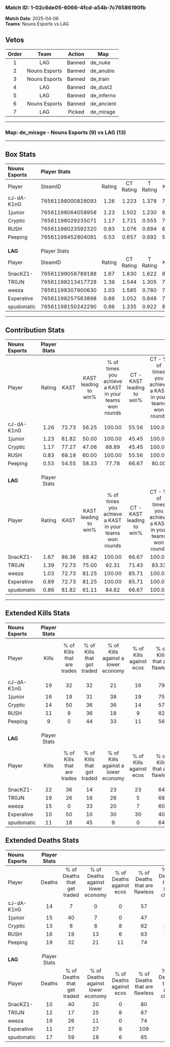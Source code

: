 ### Match ID: 1-02c6de05-6066-4fcd-a54b-7c76586190fb  
**Match Date**: 2025-04-06  
**Teams**: Nouns Esports vs LAG  

## Vetos  

| Order | Team | Action | Map |
| :---: | :--: | :----: | --- |
| 1 | LAG | Banned | de_nuke |
| 2 | Nouns Esports | Banned | de_anubis |
| 3 | Nouns Esports | Banned | de_train |
| 4 | LAG | Banned | de_dust2 |
| 5 | LAG | Banned | de_inferno |
| 6 | Nouns Esports | Banned | de_ancient |
| 7 | LAG | Picked | de_mirage |

---  

### **Map**: de_mirage - Nouns Esports (9) vs LAG (13)  
---  

## Box Stats  

| **Nouns Esports** | Player Stats      |        |           |          |       |       |       |         |        |      |     |
| :- | :- | :-: | :-: | :-: | :-: | :-: | :-: | :-: | :-: | :-: | :-: |
| Player            | SteamID           | Rating | CT Rating | T Rating | KAST  |  ADR  | Kills | Assists | Deaths | K/D  | HS% |
| cJ-dA-K1nG        | 76561198000828093 |  1.26  |   1.223   |  1.378   | 72.73 | 74.4  |  19   |    4    |   14   | 1.36 | 42  |
| 1junior           | 76561198064058958 |  1.23  |   1.502   |  1.230   | 81.82 | 82.5  |  16   |   10    |   15   | 1.07 | 31  |
| Cryptic           | 76561198029235071 |  1.17  |   1.721   |  0.555   | 77.27 | 87.1  |  14   |    6    |   13   | 1.08 | 57  |
| RUSH              | 76561198023592320 |  0.83  |   1.076   |  0.694   | 68.18 | 64.8  |  11   |    4    |   16   | 0.69 | 45  |
| Peeping           | 76561198452804081 |  0.53  |   0.657   |  0.692   | 54.55 | 50.3  |   9   |    3    |   19   | 0.47 | 55  |
|                   |                   |        |           |          |       |       |       |         |        |      |     |
|                   |                   |        |           |          |       |       |       |         |        |      |     |
|                   |                   |        |           |          |       |       |       |         |        |      |     |
| **LAG**           | Player Stats      |        |           |          |       |       |       |         |        |      |     |
| Player            | SteamID           | Rating | CT Rating | T Rating | KAST  |  ADR  | Kills | Assists | Deaths | K/D  | HS% |
| SnacKZ1-          | 76561199058789188 |  1.67  |   1.830   |  1.622   | 86.36 | 103.1 |  22   |    5    |   10   | 2.20 | 45  |
| TR0JN             | 76561198213417728 |  1.39  |   1.544   |  1.305   | 72.73 | 97.7  |  19   |    6    |   12   | 1.58 | 52  |
| weeza             | 76561198307900630 |  1.03  |   1.585   |  0.780   | 72.73 | 83.6  |  15   |    8    |   19   | 0.79 | 53  |
| Experative        | 76561198257563898 |  0.89  |   1.052   |  0.848   | 72.73 | 48.5  |  10   |    4    |   11   | 0.91 | 60  |
| spudomatic        | 76561198150242290 |  0.86  |   1.335   |  0.922   | 81.82 | 51.0  |  11   |    5    |   17   | 0.65 | 54  |
---  

## Contribution Stats  

| **Nouns Esports** | Player Stats |       |                      |                                                        |                           |                                                             |                          |                                                            |
| :- | :-: | :-: | :-: | :-: | :-: | :-: | :-: | :-: |
| Player            |    Rating    | KAST  | KAST leading to win% | % of times you achieve a KAST in your teams won rounds | CT - KAST leading to win% | CT - % of times you achieve a KAST in your teams won rounds | T - KAST leading to win% | T - % of times you achieve a KAST in your teams won rounds |
| cJ-dA-K1nG        |     1.26     | 72.73 |        56.25         |                         100.00                         |           55.56           |                           100.00                            |          57.14           |                           100.00                           |
| 1junior           |     1.23     | 81.82 |        50.00         |                         100.00                         |           45.45           |                           100.00                            |          57.14           |                           100.00                           |
| Cryptic           |     1.17     | 77.27 |        47.06         |                         88.89                          |           45.45           |                           100.00                            |          50.00           |                           75.00                            |
| RUSH              |     0.83     | 68.18 |        60.00         |                         100.00                         |           55.56           |                           100.00                            |          66.67           |                           100.00                           |
| Peeping           |     0.53     | 54.55 |        58.33         |                         77.78                          |           66.67           |                            80.00                            |          50.00           |                           75.00                            |
|                   |              |       |                      |                                                        |                           |                                                             |                          |                                                            |
|                   |              |       |                      |                                                        |                           |                                                             |                          |                                                            |
|                   |              |       |                      |                                                        |                           |                                                             |                          |                                                            |
| **LAG**           | Player Stats |       |                      |                                                        |                           |                                                             |                          |                                                            |
| Player            |    Rating    | KAST  | KAST leading to win% | % of times you achieve a KAST in your teams won rounds | CT - KAST leading to win% | CT - % of times you achieve a KAST in your teams won rounds | T - KAST leading to win% | T - % of times you achieve a KAST in your teams won rounds |
| SnacKZ1-          |     1.67     | 86.36 |        68.42         |                         100.00                         |           66.67           |                           100.00                            |          70.00           |                           100.00                           |
| TR0JN             |     1.39     | 72.73 |        75.00         |                         92.31                          |           71.43           |                            83.33                            |          77.78           |                           100.00                           |
| weeza             |     1.03     | 72.73 |        81.25         |                         100.00                         |           85.71           |                           100.00                            |          77.78           |                           100.00                           |
| Experative        |     0.89     | 72.73 |        81.25         |                         100.00                         |           85.71           |                           100.00                            |          77.78           |                           100.00                           |
| spudomatic        |     0.86     | 81.82 |        61.11         |                         84.62                          |           66.67           |                           100.00                            |          55.56           |                           71.43                            |
---  

## Extended Kills Stats  

| **Nouns Esports** | Player Stats |                            |                            |                                    |                         |                              |                                 |                                       |                    |           |
| :- | :-: | :-: | :-: | :-: | :-: | :-: | :-: | :-: | :-: | :-: |
| Player            |    Kills     | % of Kills that are trades | % of Kills that got traded | % of Kills against a lower economy | % of Kills against ecos | % of Kills that are flawless | % of Kills that are close duels | % of Kills that are assisted by flash | Pistol Round Kills | AWP Kills |
| cJ-dA-K1nG        |      19      |             32             |             32             |                 21                 |           16            |              79              |                0                |                   0                   |         3          |     0     |
| 1junior           |      16      |             19             |             31             |                 38                 |           19            |              75              |                0                |                   0                   |         2          |     4     |
| Cryptic           |      14      |             50             |             36             |                 36                 |           14            |              57              |                0                |                   7                   |         0          |     0     |
| RUSH              |      11      |             9              |             36             |                 18                 |            9            |              82              |                9                |                   9                   |         0          |     0     |
| Peeping           |      9       |             0              |             44             |                 33                 |           11            |              56              |               11                |                   0                   |         1          |     0     |
|                   |              |                            |                            |                                    |                         |                              |                                 |                                       |                    |           |
|                   |              |                            |                            |                                    |                         |                              |                                 |                                       |                    |           |
|                   |              |                            |                            |                                    |                         |                              |                                 |                                       |                    |           |
| **LAG**           | Player Stats |                            |                            |                                    |                         |                              |                                 |                                       |                    |           |
| Player            |    Kills     | % of Kills that are trades | % of Kills that got traded | % of Kills against a lower economy | % of Kills against ecos | % of Kills that are flawless | % of Kills that are close duels | % of Kills that are assisted by flash | Pistol Round Kills | AWP Kills |
| SnacKZ1-          |      22      |             36             |             14             |                 23                 |           23            |              64              |                0                |                   9                   |         2          |     0     |
| TR0JN             |      19      |             26             |             16             |                 26                 |            5            |              68              |               16                |                   5                   |         4          |     1     |
| weeza             |      15      |             0              |             33             |                 20                 |            7            |              60              |                7                |                  13                   |         2          |     0     |
| Experative        |      10      |             50             |             10             |                 30                 |           30            |              40              |               10                |                   0                   |         1          |     0     |
| spudomatic        |      11      |             18             |             45             |                 9                  |            0            |              64              |                0                |                   0                   |         1          |     0     |
## Extended Deaths Stats  

| **Nouns Esports** | Player Stats |                             |                                   |                          |                               |                            |                           |               |
| :- | :-: | :-: | :-: | :-: | :-: | :-: | :-: | :-: |
| Player            |    Deaths    | % of Deaths that get traded | % of Deaths against lower economy | % of Deaths against ecos | % of Deaths that are flawless | % of Deaths that are close | % of Deaths while blinded | Deaths to AWP |
| cJ-dA-K1nG        |      14      |              7              |                 0                 |            0             |              57               |             0              |             7             |       0       |
| 1junior           |      15      |             40              |                 7                 |            0             |              47               |             0              |             0             |       1       |
| Cryptic           |      13      |              8              |                 8                 |            8             |              62               |             15             |             8             |       0       |
| RUSH              |      16      |             19              |                13                 |            6             |              63               |             13             |             6             |       0       |
| Peeping           |      19      |             32              |                21                 |            11            |              74               |             5              |            11             |       0       |
|                   |              |                             |                                   |                          |                               |                            |                           |               |
|                   |              |                             |                                   |                          |                               |                            |                           |               |
|                   |              |                             |                                   |                          |                               |                            |                           |               |
| **LAG**           | Player Stats |                             |                                   |                          |                               |                            |                           |               |
| Player            |    Deaths    | % of Deaths that get traded | % of Deaths against lower economy | % of Deaths against ecos | % of Deaths that are flawless | % of Deaths that are close | % of Deaths while blinded | Deaths to AWP |
| SnacKZ1-          |      10      |             40              |                20                 |            0             |              80               |             0              |             0             |       1       |
| TR0JN             |      12      |             17              |                25                 |            8             |              67               |             8              |            17             |       1       |
| weeza             |      19      |             26              |                11                 |            0             |              74               |             5              |             0             |       1       |
| Experative        |      11      |             27              |                27                 |            9             |              109              |             0              |             0             |       1       |
| spudomatic        |      17      |             59              |                18                 |            6             |              65               |             0              |             0             |       0       |
